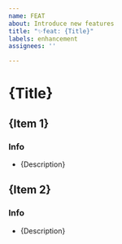 ```yaml
---
name: FEAT
about: Introduce new features
title: "✨feat: {Title}"
labels: enhancement
assignees: ''

---
```


# {Title}

## {Item 1}
### Info
- {Description}

## {Item 2}
### Info
- {Description}
